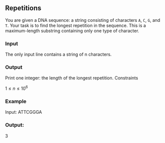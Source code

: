 ## Repetitions

You are given a DNA sequence: a string consisting of characters `A`, `C`, `G`, and `T`. Your task is to find the longest repetition in the sequence. This is a maximum-length substring containing only one type of character.
### Input
The only input line contains a string of n characters.
### Output
Print one integer: the length of the longest repetition.
Constraints

$1 \le n \le 10^6$

### Example
Input:
ATTCGGGA

### Output:
3


